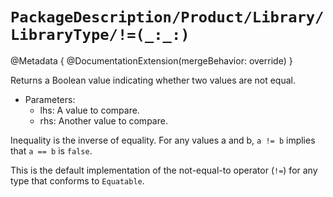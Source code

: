 # ``PackageDescription/Product/Library/LibraryType/!=(_:_:)``

@Metadata {
   @DocumentationExtension(mergeBehavior: override)
}

Returns a Boolean value indicating whether two values are not equal.

- Parameters:
  - lhs: A value to compare.
  - rhs: Another value to compare.

Inequality is the inverse of equality. For any values a and b, `a != b` implies that `a == b` is `false`.

This is the default implementation of the not-equal-to operator (`!=`) for any type that conforms to `Equatable`.
